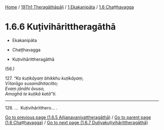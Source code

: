 
[Home](/) / [19Th1 Theragāthāpāḷi](../...md) / [1 Ekakanipāta](...md) / [1.6 Chaṭṭhavagga](../19Th1/1/1.6.md)

# 1.6.6 Kuṭivihārittheragāthā

* Ekakanipāta

* Chaṭṭhavagga

* Kuṭivihārittheragāthā

(56.)

127\. _“Ko kuṭikāyaṃ bhikkhu kuṭikāyaṃ,_  
_Vītarāgo susamāhitacitto;_  
_Evaṃ jānāhi āvuso,_  
_Amoghā te kuṭikā katā”ti._  


---

128\. …  Kuṭivihāritthero… .



[Go to previous page (1.6.5 Añjanavaniyattheragāthā)](1.6.5.md) / [Go to parent page (1.6 Chaṭṭhavagga)](../19Th1/1/1.6.md) / [Go to next page (1.6.7 Dutiyakuṭivihārittheragāthā)](1.6.7.md)


